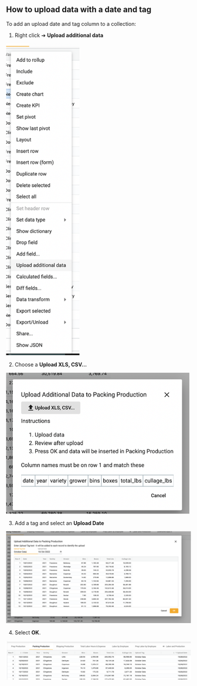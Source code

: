 ## How to upload data with a date and tag

To add an upload date and tag column to a collection: 

1.	Right click ➔ **Upload additional data**

<img src="../assets/tag.png"  style="width:200px" class="border"></img>

2.  Choose a **Upload XLS, CSV...**  

<img src="../assets/tag1.png"  style="width:500px" class="border"></img>

3.  Add a tag and select an **Upload Date**

<img src="../assets/tag3.png"  style="width:600px" class="border"></img>

4.  Select **OK**.  

<img src="../assets/tag4.png"  style="width:800px" class="border"></img>
